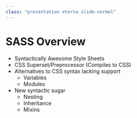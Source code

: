 ```yaml
---
class: "presentation eterna slide-normal"
---
```


# SASS Overview
* Syntactically Awesome Style Sheets
* CSS Superset/Preprocessor (Compiles to CSS)
* Alternatives to CSS syntax lacking support
    * Variables
    * Modules
* New syntactic sugar 
    * Nesting
    * Inheritance
    * Mixins
